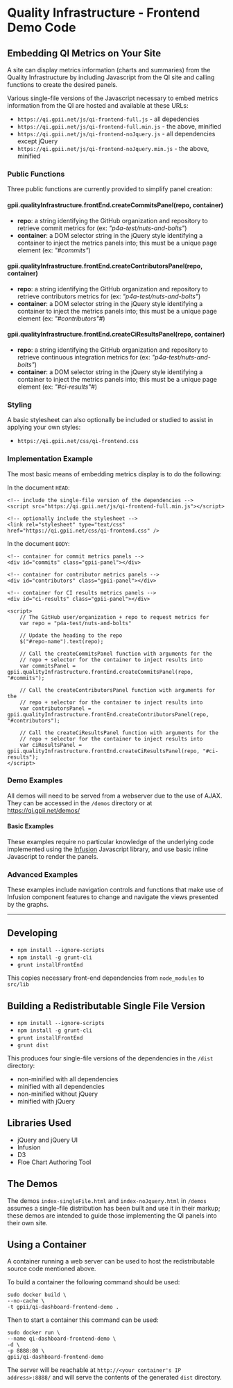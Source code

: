 # Quality Infrastructure - Frontend Demo Code

## Embedding QI Metrics on Your Site

A site can display metrics information (charts and summaries) from the Quality Infrastructure by including Javascript from the QI site and calling functions to create the desired panels.

Various single-file versions of the Javascript necessary to embed metrics information from the QI are hosted and available at these URLs:

- `https://qi.gpii.net/js/qi-frontend-full.js` - all depedencies
- `https://qi.gpii.net/js/qi-frontend-full.min.js` - the above, minified
- `https://qi.gpii.net/js/qi-frontend-noJquery.js` - all dependencies except jQuery
- `https://qi.gpii.net/js/qi-frontend-noJquery.min.js` - the above, minified

### Public Functions

Three public functions are currently provided to simplify panel creation:

#### gpii.qualityInfrastructure.frontEnd.createCommitsPanel(repo, container)
* **repo**: a string identifying the GitHub organization and repository to retrieve commit metrics for (ex: *"p4a-test/nuts-and-bolts"*)
* **container**: a DOM selector string in the jQuery style identifying a container to inject the metrics panels into; this must be a unique page element (ex: *"#commits"*)

#### gpii.qualityInfrastructure.frontEnd.createContributorsPanel(repo, container)
* **repo**: a string identifying the GitHub organization and repository to retrieve contributors metrics for (ex: *"p4a-test/nuts-and-bolts"*)
* **container**: a DOM selector string in the jQuery style identifying a container to inject the metrics panels into; this must be a unique page element (ex: *"#contributors"#*)

#### gpii.qualityInfrastructure.frontEnd.createCiResultsPanel(repo, container)
* **repo**: a string identifying the GitHub organization and repository to retrieve continuous integration metrics for (ex: *"p4a-test/nuts-and-bolts"*)
* **container**: a DOM selector string in the jQuery style identifying a container to inject the metrics panels into; this must be a unique page element (ex: *"#ci-results"#*)

### Styling

A basic stylesheet can also optionally be included or studied to assist in applying your own styles:

- `https://qi.gpii.net/css/qi-frontend.css`

### Implementation Example

The most basic means of embedding metrics display is to do the following:

In the document `HEAD`:

```
<!-- include the single-file version of the dependencies -->
<script src="https://qi.gpii.net/js/qi-frontend-full.min.js"></script>

<!-- optionally include the stylesheet -->
<link rel="stylesheet" type="text/css" href="https://qi.gpii.net/css/qi-frontend.css" />
```

In the document `BODY`:

```
<!-- container for commit metrics panels -->
<div id="commits" class="gpii-panel"></div>

<!-- container for contributor metrics panels -->
<div id="contributors" class="gpii-panel"></div>

<!-- container for CI results metrics panels -->
<div id="ci-results" class="gpii-panel"></div>

<script>
    // The GitHub user/organization + repo to request metrics for
    var repo = "p4a-test/nuts-and-bolts"

    // Update the heading to the repo
    $("#repo-name").text(repo);

    // Call the createCommitsPanel function with arguments for the
    // repo + selector for the container to inject results into
    var commitsPanel = gpii.qualityInfrastructure.frontEnd.createCommitsPanel(repo, "#commits");

    // Call the createContributorsPanel function with arguments for the
    // repo + selector for the container to inject results into
    var contributorsPanel = gpii.qualityInfrastructure.frontEnd.createContributorsPanel(repo, "#contributors");

    // Call the createCiResultsPanel function with arguments for the
    // repo + selector for the container to inject results into
    var ciResultsPanel = gpii.qualityInfrastructure.frontEnd.createCiResultsPanel(repo, "#ci-results");
</script>
```

### Demo Examples

All demos will need to be served from a webserver due to the use of AJAX. They can be accessed in the `/demos` directory or at https://qi.gpii.net/demos/

#### Basic Examples

These examples require no particular knowledge of the underlying code implemented using the [Infusion](https://github.com/fluid-project/infusion) Javascript library, and use basic inline Javascript to render the panels.

### Advanced Examples

These examples include navigation controls and functions that make use of Infusion component features to change and navigate the views presented by the graphs.

---

## Developing

- `npm install --ignore-scripts`
- `npm install -g grunt-cli`
- `grunt installFrontEnd`

This copies necessary front-end dependencies from `node_modules` to `src/lib`

## Building a Redistributable Single File Version

- `npm install --ignore-scripts`
- `npm install -g grunt-cli`
- `grunt installFrontEnd`
- `grunt dist`

This produces four single-file versions of the dependencies in the `/dist` directory:
- non-minified with all dependencies
- minified with all dependencies
- non-minified without jQuery
- minified with jQuery

## Libraries Used
- jQuery and jQuery UI
- Infusion
- D3
- Floe Chart Authoring Tool

## The Demos

The demos `index-singleFile.html` and `index-noJquery.html` in `/demos` assumes a single-file distribution has been built and use it in their markup; these demos are intended to guide those implementing the QI panels into their own site.

## Using a Container

A container running a web server can be used to host the redistributable source code mentioned above.

To build a container the following command should be used:

```
sudo docker build \
--no-cache \
-t gpii/qi-dashboard-frontend-demo .
```

Then to start a container this command can be used:

```
sudo docker run \
--name qi-dashboard-frontend-demo \
-d \
-p 8888:80 \
gpii/qi-dashboard-frontend-demo
```

The server will be reachable at ``http://<your container's IP address>:8888/`` and will serve the contents of the generated ``dist`` directory.
